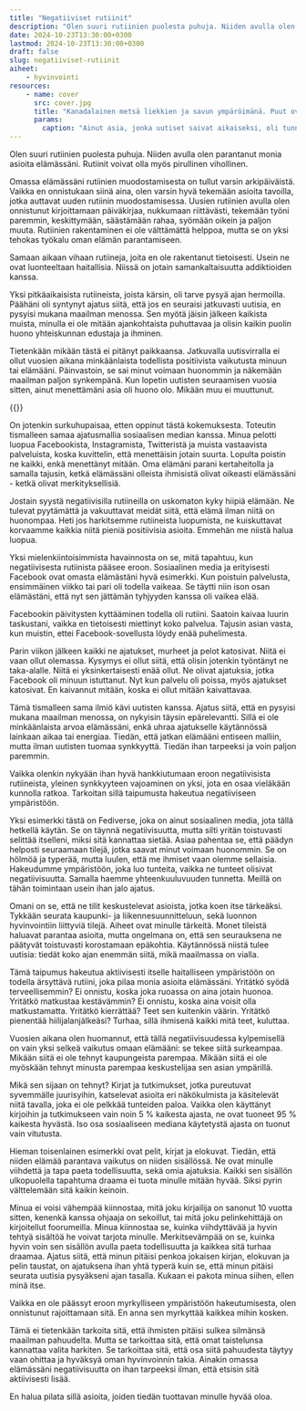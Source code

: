 ```yaml
---
title: "Negatiiviset rutiinit"
description: "Olen suuri rutiinien puolesta puhuja. Niiden avulla olen parantanut monia asioita elämässäni. Rutiinit voivat olla myös pirullinen vihollinen."
date: 2024-10-23T13:30:00+0300
lastmod: 2024-10-23T13:30:00+0300
draft: false
slug: negatiiviset-rutiinit
aiheet:
    - hyvinvointi
resources:
    - name: cover
      src: cover.jpg
      title: "Kanadalainen metsä liekkien ja savun ympäröimänä. Puut ovat lähinnä mustia silhuetteja punaisen, oranssin ja keltaisen välisen hehkun ja savun keskellä."
      params:
        caption: "Ainut asia, jonka uutiset saivat aikaiseksi, oli tunne siitä, että maailma palaa ympärillä. Ei se tunne ole edelleenkään täysin kadonnut, mutta ainakaan en pahenna sitä uutisilla. Kuva: Duncan Rawlinson"
---
```

Olen suuri rutiinien puolesta puhuja. Niiden avulla olen parantanut monia asioita elämässäni. Rutiinit voivat olla myös pirullinen vihollinen.

<!--more-->

Omassa elämässäni rutiinien muodostamisesta on tullut varsin arkipäiväistä. Vaikka en onnistukaan siinä aina, olen varsin hyvä tekemään asioita tavoilla, jotka auttavat uuden rutiinin muodostamisessa. Uusien rutiinien avulla olen onnistunut kirjoittamaan päiväkirjaa, nukkumaan riittävästi, tekemään työni paremmin, keskittymään, säästämään rahaa, syömään oikein ja paljon muuta. Rutiinien rakentaminen ei ole välttämättä helppoa, mutta se on yksi tehokas työkalu oman elämän parantamiseen.

Samaan aikaan vihaan rutiineja, joita en ole rakentanut tietoisesti. Usein ne ovat luonteeltaan haitallisia. Niissä on jotain samankaltaisuutta addiktioiden kanssa.

Yksi pitkäaikaisista rutiineista, joista kärsin, oli tarve pysyä ajan hermoilla. Päähäni oli syntynyt ajatus siitä, että jos en seuraisi jatkuvasti uutisia, en pysyisi mukana maailman menossa. Sen myötä jäisin jälkeen kaikista muista, minulla ei ole mitään ajankohtaista puhuttavaa ja olisin kaikin puolin huono yhteiskunnan edustaja ja ihminen.

Tietenkään mikään tästä ei pitänyt paikkaansa. Jatkuvalla uutisvirralla ei ollut vuosien aikana minkäänlaista todellista positiivista vaikutusta minuun tai elämääni. Päinvastoin, se sai minut voimaan huonommin ja näkemään maailman paljon synkempänä. Kun lopetin uutisten seuraamisen vuosia sitten, ainut menettämäni asia oli huono olo. Mikään muu ei muuttunut.

{{<cover>}}

On jotenkin surkuhupaisaa, etten oppinut tästä kokemuksesta. Toteutin tismalleen samaa ajatusmallia sosiaalisen median kanssa. Minua pelotti luopua Facebookista, Instagramista, Twitteristä ja muista vastaavista palveluista, koska kuvittelin, että menettäisin jotain suurta. Lopulta poistin ne kaikki, enkä menettänyt mitään. Oma elämäni parani kertaheitolla ja samalla tajusin, ketkä elämässäni olleista ihmisistä olivat oikeasti elämässäni - ketkä olivat merkityksellisiä.

Jostain syystä negatiivisilla rutiineilla on uskomaton kyky hiipiä elämään. Ne tulevat pyytämättä ja vakuuttavat meidät siitä, että elämä ilman niitä on huonompaa. Heti jos harkitsemme rutiineista luopumista, ne kuiskuttavat korvaamme kaikkia niitä pieniä positiivisia asioita. Emmehän me niistä halua luopua.

Yksi mielenkiintoisimmista havainnosta on se, mitä tapahtuu, kun negatiivisesta rutiinista pääsee eroon. Sosiaalinen media ja erityisesti Facebook ovat omasta elämästäni hyvä esimerkki. Kun poistuin palvelusta, ensimmäinen viikko tai pari oli todella vaikeaa. Se täytti niin ison osan elämästäni, että nyt sen jättämän tyhjyyden kanssa oli vaikea elää.

Facebookin päivitysten kyttääminen todella oli rutiini. Saatoin kaivaa luurin taskustani, vaikka en tietoisesti miettinyt koko palvelua. Tajusin asian vasta, kun muistin, ettei Facebook-sovellusta löydy enää puhelimesta.

Parin viikon jälkeen kaikki ne ajatukset, murheet ja pelot katosivat. Niitä ei vaan ollut olemassa. Kysymys ei ollut siitä, että olisin jotenkin työntänyt ne taka-alalle. Niitä ei yksinkertaisesti enää ollut. Ne olivat ajatuksia, jotka Facebook oli minuun istuttanut. Nyt kun palvelu oli poissa, myös ajatukset katosivat. En kaivannut mitään, koska ei ollut mitään kaivattavaa.

Tämä tismalleen sama ilmiö kävi uutisten kanssa. Ajatus siitä, että en pysyisi mukana maailman menossa, on nykyisin täysin epärelevantti. Sillä ei ole minkäänlaista arvoa elämässäni, enkä uhraa ajatukselle käytännössä lainkaan aikaa tai energiaa. Tiedän, että jatkan elämääni entiseen malliin, mutta ilman uutisten tuomaa synkkyyttä. Tiedän ihan tarpeeksi ja voin paljon paremmin.

Vaikka olenkin nykyään ihan hyvä hankkiutumaan eroon negatiivisista rutiineista, yleinen synkkyyteen vajoaminen on yksi, jota en osaa vieläkään kunnolla ratkoa. Tarkoitan sillä taipumusta hakeutua negatiiviseen ympäristöön.

Yksi esimerkki tästä on Fediverse, joka on ainut sosiaalinen media, jota tällä hetkellä käytän. Se on täynnä negatiivisuutta, mutta silti yritän toistuvasti selittää itselleni, miksi sitä kannattaa sietää. Asiaa pahentaa se, että päädyn helposti seuraamaan tilejä, jotka saavat minut voimaan huonommin. Se on hölmöä ja typerää, mutta luulen, että me ihmiset vaan olemme sellaisia. Hakeudumme ympäristöön, joka luo tunteita, vaikka ne tunteet olisivat negatiivisuutta. Samalla haemme yhteenkuuluvuuden tunnetta. Meillä on tähän toimintaan usein ihan jalo ajatus.

Omani on se, että ne tilit keskustelevat asioista, jotka koen itse tärkeäksi. Tykkään seurata kaupunki- ja liikennesuunnitteluun, sekä luonnon hyvinvointiin liittyviä tilejä. Aiheet ovat minulle tärkeitä. Monet tileistä haluavat parantaa asioita, mutta ongelmana on, että sen seurauksena ne päätyvät toistuvasti korostamaan epäkohtia. Käytännössä niistä tulee uutisia: tiedät koko ajan enemmän siitä, mikä maailmassa on vialla.

Tämä taipumus hakeutua aktiivisesti itselle haitalliseen ympäristöön on todella ärsyttävä rutiini, joka pilaa monia asioita elämässäni. Yritätkö syödä terveellisemmin? Ei onnistu, koska joka ruoassa on aina jotain huonoa. Yritätkö matkustaa kestävämmin? Ei onnistu, koska aina voisit olla matkustamatta. Yritätkö kierrättää? Teet sen kuitenkin väärin. Yritätkö pienentää hiilijalanjälkeäsi? Turhaa, sillä ihmisenä kaikki mitä teet, kuluttaa.

Vuosien aikana olen huomannut, että tällä negatiivisuudessa kylpemisellä on vain yksi selkeä vaikutus omaan elämääni: se tekee siitä surkeampaa. Mikään siitä ei ole tehnyt kaupungeista parempaa. Mikään siitä ei ole myöskään tehnyt minusta parempaa keskustelijaa sen asian ympärillä.

Mikä sen sijaan on tehnyt? Kirjat ja tutkimukset, jotka pureutuvat syvemmälle juurisyihin, katselevat asioita eri näkökulmista ja käsitelevät niitä tavalla, joka ei ole pelkkää tunteiden paloa. Vaikka olen käyttänyt kirjoihin ja tutkimukseen vain noin 5 % kaikesta ajasta, ne ovat tuoneet 95 % kaikesta hyvästä. Iso osa sosiaaliseen mediana käytetystä ajasta on tuonut vain vitutusta.

Hieman toisenlainen esimerkki ovat pelit, kirjat ja elokuvat. Tiedän, että niiden elämää parantava vaikutus on niiden sisällössä. Ne ovat minulle viihdettä ja tapa paeta todellisuutta, sekä omia ajatuksia. Kaikki sen sisällön ulkopuolella tapahtuma draama ei tuota minulle mitään hyvää. Siksi pyrin välttelemään sitä kaikin keinoin.

Minua ei voisi vähempää kiinnostaa, mitä joku kirjailija on sanonut 10 vuotta sitten, kenenkä kanssa ohjaaja on sekoillut, tai mitä joku pelinkehittäjä on kirjoitellut foorumeilla. Minua kiinnostaa se, kuinka viihdyttävää ja hyvin tehtyä sisältöä he voivat tarjota minulle. Merkitsevämpää on se, kuinka hyvin voin sen sisällön avulla paeta todellisuutta ja kaikkea sitä turhaa draamaa. Ajatus siitä, että minun pitäisi penkoa jokaisen kirjan, elokuvan ja pelin taustat, on ajatuksena ihan yhtä typerä kuin se, että minun pitäisi seurata uutisia pysyäkseni ajan tasalla. Kukaan ei pakota minua siihen, ellen minä itse.

Vaikka en ole päässyt eroon myrkylliseen ympäristöön hakeutumisesta, olen onnistunut rajoittamaan sitä. En anna sen myrkyttää kaikkea mihin kosken.

Tämä ei tietenkään tarkoita sitä, että ihmisten pitäisi sulkea silmänsä maailman pahuudelta. Mutta se tarkoittaa sitä, että omat taistelunsa kannattaa valita harkiten. Se tarkoittaa sitä, että osa siitä pahuudesta täytyy vaan ohittaa ja hyväksyä oman hyvinvoinnin takia. Ainakin omassa elämässäni negatiivisuutta on ihan tarpeeksi ilman, että etsisin sitä aktiivisesti lisää.

En halua pilata sillä asioita, joiden tiedän tuottavan minulle hyvää oloa.
